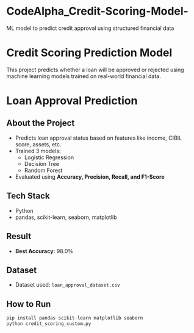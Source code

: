 # CodeAlpha_Credit-Scoring-Model-
ML model to predict credit approval using structured financial data
# Credit Scoring Prediction Model 
This project predicts whether a loan will be approved or rejected using machine learning models trained on real-world financial data.
# Loan Approval Prediction

## About the Project
- Predicts loan approval status based on features like income, CIBIL score, assets, etc.
- Trained 3 models:
  - Logistic Regression  
  - Decision Tree  
  - Random Forest  
- Evaluated using **Accuracy, Precision, Recall, and F1-Score**

## Tech Stack
- Python  
- pandas, scikit-learn, seaborn, matplotlib  

## Result
- **Best Accuracy:** 98.0%

## Dataset
- Dataset used: `loan_approval_dataset.csv`

## How to Run
```bash
pip install pandas scikit-learn matplotlib seaborn
python credit_scoring_custom.py


